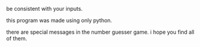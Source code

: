be consistent with your inputs.

this program was made using only python.

there are special messages in the number guesser game. i hope you find all of them.
